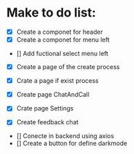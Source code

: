 # Make to do list:

- [x] Create a componet for header
- [x] Create a componet for menu left
- [] Add fuctional select menu left

- [x] Create a page of the create process
- [x] Crate a page if exist process

- [x] Create page ChatAndCall
- [x] Crate page Settings
- [x] Create feedback chat

- [] Conecte in backend using axios
- [] Create a button for define darkmode